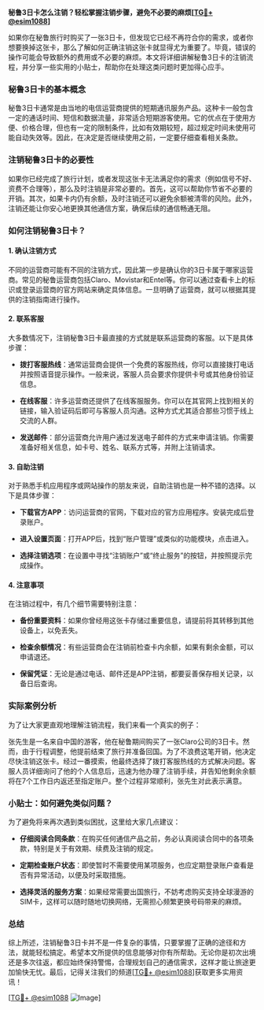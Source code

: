 **秘鲁3日卡怎么注销？轻松掌握注销步骤，避免不必要的麻烦[[TG💪+ @esim1088](https://t.me/s/esim1088)]**

如果你在秘鲁旅行时购买了一张3日卡，但发现它已经不再符合你的需求，或者你想要换掉这张卡，那么了解如何正确注销这张卡就显得尤为重要了。毕竟，错误的操作可能会导致额外的费用或不必要的麻烦。本文将详细讲解秘鲁3日卡的注销流程，并分享一些实用的小贴士，帮助你在处理这类问题时更加得心应手。

### 秘鲁3日卡的基本概念

秘鲁3日卡通常是由当地的电信运营商提供的短期通讯服务产品。这种卡一般包含一定的通话时间、短信和数据流量，非常适合短期游客使用。它的优点在于使用方便、价格合理，但也有一定的限制条件，比如有效期较短，超过规定时间未使用可能自动失效等。因此，在决定是否继续使用之前，一定要仔细查看相关条款。

### 注销秘鲁3日卡的必要性

如果你已经完成了旅行计划，或者发现这张卡无法满足你的需求（例如信号不好、资费不合理等），那么及时注销是非常必要的。首先，这可以帮助你节省不必要的开销。其次，如果卡内仍有余额，及时注销还可以避免余额被清零的风险。此外，注销还能让你安心地更换其他通信方案，确保后续的通信畅通无阻。

### 如何注销秘鲁3日卡？

#### 1. 确认注销方式

不同的运营商可能有不同的注销方式，因此第一步是确认你的3日卡属于哪家运营商。常见的秘鲁运营商包括Claro、Movistar和Entel等。你可以通过查看卡上的标识或登录运营商的官方网站来确定具体信息。一旦明确了运营商，就可以根据其提供的注销指南进行操作。

#### 2. 联系客服

大多数情况下，注销秘鲁3日卡最直接的方式就是联系运营商的客服。以下是具体步骤：

- **拨打客服热线**：通常运营商会提供一个免费的客服热线，你可以直接拨打电话并按照语音提示操作。一般来说，客服人员会要求你提供卡号或其他身份验证信息。
  
- **在线客服**：许多运营商还提供了在线客服服务。你可以在其官网上找到相关的链接，输入验证码后即可与客服人员沟通。这种方式尤其适合那些习惯于线上交流的人群。

- **发送邮件**：部分运营商允许用户通过发送电子邮件的方式来申请注销。你需要准备好相关信息，如卡号、姓名、联系方式等，并附上注销请求。

#### 3. 自助注销

对于熟悉手机应用程序或网站操作的朋友来说，自助注销也是一种不错的选择。以下是具体步骤：

- **下载官方APP**：访问运营商的官网，下载对应的官方应用程序。安装完成后登录账户。
  
- **进入设置页面**：打开APP后，找到“账户管理”或类似的功能模块，点击进入。
  
- **选择注销选项**：在设置中寻找“注销账户”或“终止服务”的按钮，并按照提示完成操作。

#### 4. 注意事项

在注销过程中，有几个细节需要特别注意：

- **备份重要资料**：如果你曾经用这张卡存储过重要信息，请提前将其转移到其他设备上，以免丢失。
  
- **检查余额情况**：有些运营商会在注销前检查卡内余额，如果有剩余金额，可以申请退还。
  
- **保留凭证**：无论是通过电话、邮件还是APP注销，都要妥善保存相关记录，以备日后查询。

### 实际案例分析

为了让大家更直观地理解注销流程，我们来看一个真实的例子：

张先生是一名来自中国的游客，他在秘鲁期间购买了一张Claro公司的3日卡。然而，由于行程调整，他提前结束了旅行并准备回国。为了不浪费这笔开销，他决定尽快注销这张卡。经过一番摸索，他最终选择了拨打客服热线的方式解决问题。客服人员详细询问了他的个人信息后，迅速为他办理了注销手续，并告知他剩余余额将在7个工作日内返还至指定账户。整个过程非常顺利，张先生对此表示满意。

### 小贴士：如何避免类似问题？

为了避免将来再次遇到类似困扰，这里给大家几点建议：

- **仔细阅读合同条款**：在购买任何通信产品之前，务必认真阅读合同中的各项条款，特别是关于有效期、续费及注销的规定。
  
- **定期检查账户状态**：即使暂时不需要使用某项服务，也应定期登录账户查看是否有异常活动，以便及时采取措施。
  
- **选择灵活的服务方案**：如果经常需要出国旅行，不妨考虑购买支持全球漫游的SIM卡，这样可以随时随地切换网络，无需担心频繁更换号码带来的麻烦。

### 总结

综上所述，注销秘鲁3日卡并不是一件复杂的事情，只要掌握了正确的途径和方法，就能轻松搞定。希望本文所提供的信息能够对你有所帮助。无论你是初次出境还是多次往返，都应始终保持警惕，合理规划自己的通信需求，这样才能让旅途更加愉快无忧。最后，记得关注我们的频道[[TG💪+ @esim1088](https://t.me/s/esim1088)]获取更多实用资讯！

[[TG💪+ @esim1088](https://t.me/s/esim1088) ![Image](https://i.postimg.cc/4NQfJmqS/Snipaste-2025-05-13-00-14-12.png)]